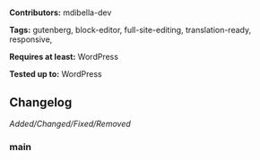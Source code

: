 # <THEME-TITLE>
<THEME-DESCRIPTION>

__Contributors:__ mdibella-dev

__Tags:__ gutenberg, block-editor, full-site-editing, translation-ready, responsive,

__Requires at least:__ WordPress <WORDPRESS-MINIMUM-VERSION>  

__Tested up to:__ WordPress <WORDPRESS-VERSION>  

## Changelog
*Added/Changed/Fixed/Removed*

### main
